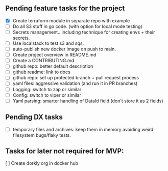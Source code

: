 ## Pending feature tasks for the project
- [x] Create terraform module in separate repo with example
- [ ] Do all S3 stuff in go code. (with option for local mode testing)
- [ ] Secrets management.. including technique for creating envs + their secrets.
- [ ] Use localstack to test s3 and sqs.
- [ ] auto-publish new docker image on push to main. 
- [ ] Create project overview in README.md
- [ ] Create a CONTRIBUTING.md
- [ ] github repo: better default description
- [ ] github readme: link to docs
- [ ] github repo: set up protected branch + pull request process
- [ ] yaml files: aggressive validation (and run it in PR branches)
- [ ] Logging: switch to zap or similar
- [ ] Config: switch to viper or similar
- [ ] Yaml parsing: smarter handling of DataId field (don't store it as 2 fields)

## Pending DX tasks
- [ ] temporary files and archives: keep them in memory avoiding weird filesystem bugs/flaky tests.

## Tasks for later not required for MVP:
[ ] Create dorkly org in docker hub
